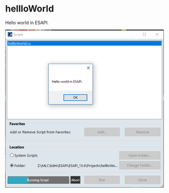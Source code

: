# hellloWorld
Hello world in ESAPI.

![Message](https://github.com/tkmd94/hellloWorld/blob/master/%E3%82%AD%E3%83%A3%E3%83%97%E3%83%81%E3%83%A3.PNG)
